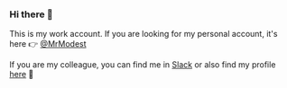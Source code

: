 ### Hi there 👋

This is my work account.
If you are looking for my personal account, it's here 👉 [@MrModest](https://github.com/MrModest)

If you are my colleague, you can find me in [Slack](https://traderepublic.slack.com/team/U03HNNZAN72) or also find my profile [here](https://traderepublic.personio.de/staff/details/8414757) 👀
